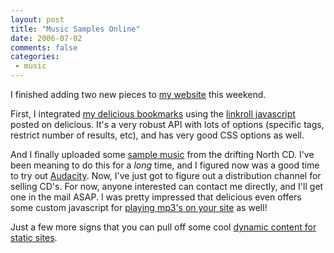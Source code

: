 ```yaml
---
layout: post
title: "Music Samples Online"
date: 2006-07-02
comments: false
categories:
 - music
---
```


I finished adding two new pieces to [my website](http://ryan.codecrate.com) this weekend.

   
   
First, I integrated [my delicious bookmarks](http://del.icio.us/wireframe) using the [linkroll javascript](http://del.icio.us/help/linkrolls) posted on delicious. It's a very robust API with lots of options (specific tags, restrict number of results, etc), and has very good CSS options as well.

   
   
And I finally uploaded some [sample music](http://ryan.codecrate.com/music) from the drifting North CD. I've been meaning to do this for a _long_ time, and I figured now was a good time to try out [Audacity](http://audacity.sourceforge.net/). Now, I've just got to figure out a distribution channel for selling CD's. For now, anyone interested can contact me directly, and I'll get one in the mail ASAP. I was pretty impressed that delicious even offers some custom javascript for [playing mp3's on your site](http://del.icio.us/help/playtagger) as well!

   
   
Just a few more signs that you can pull off some cool [dynamic content for static sites](http://jroller.com/page/wireframe/?anchor=more_dynamic_for_your_static).

